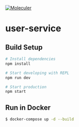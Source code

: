 [![Moleculer](https://img.shields.io/badge/Powered%20by-Moleculer-green.svg?colorB=0e83cd)](https://moleculer.services)

# user-service

## Build Setup

``` bash
# Install dependencies
npm install

# Start developing with REPL
npm run dev

# Start production
npm start
```

## Run in Docker

```bash
$ docker-compose up -d --build
```
